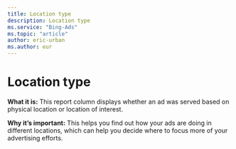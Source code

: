 ```yaml
---
title: Location type
description: Location type
ms.service: "Bing-Ads"
ms.topic: "article"
author: eric-urban
ms.author: eur
---
```


# Location type

**What it is:**     This report column displays whether an ad was served based on physical location or location of interest.

**Why it’s important:**     This helps you find out how your ads are doing in different locations, which can help you decide where to focus more of your advertising efforts.



